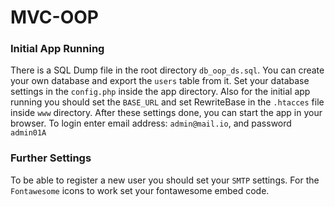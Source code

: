 # МVC-OOP

### Initial App Running
There is a SQL Dump file in the root directory `db_oop_ds.sql`. 
You can create your own database and export the `users` table from it. 
Set your database settings in the `config.php` inside the app directory. 
Also for the initial app running you should set the `BASE_URL` 
and set RewriteBase in the `.htacces` file inside `www` directory. 
After these settings done, you can start the app in your browser. 
To login enter email address: `admin@mail.io`, and password `admin01A`
### Further Settings
To be able to register a new user you should set your `SMTP` settings. 
For the `Fontawesome` icons to work set your fontawesome embed code. 
